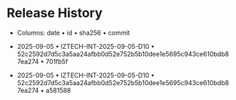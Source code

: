 # Release History

- Columns: date • id • sha256 • commit

- 2025-09-05 • IZTECH-INT-2025-09-05-D10 • 52c2592d7d5c3a5aa24afbb0d52e752b5b10dee1e5695c943ce610bdb87ea274 • 701fb5f
- 2025-09-05 • IZTECH-INT-2025-09-05-D10 • 52c2592d7d5c3a5aa24afbb0d52e752b5b10dee1e5695c943ce610bdb87ea274 • a581588

